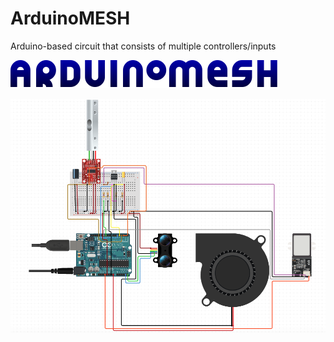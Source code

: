 # ArduinoMESH
Arduino-based circuit that consists of multiple controllers/inputs

![alt tag](https://raw.githubusercontent.com/fsiamp/arduinomesh/master/logo.png)

![alt tag](https://raw.githubusercontent.com/fsiamp/arduinomesh/master/circuit.png)
